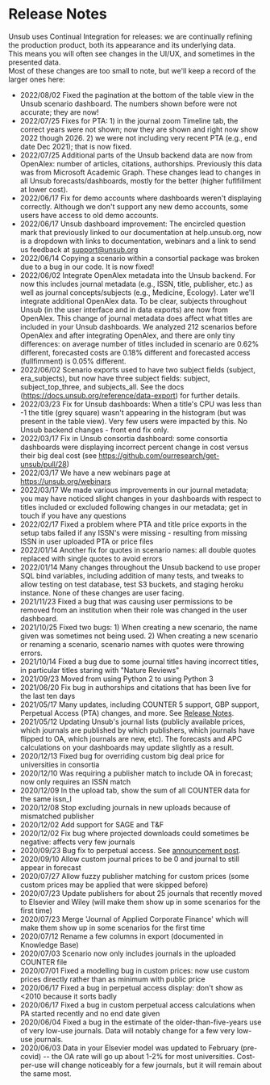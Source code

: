 # Release Notes

Unsub uses Continual Integration for releases: we are continually refining the production product, 
both its appearance and its underlying data.  
This means you will often see changes in the UI/UX, and sometimes in the presented data.  
Most of these changes are too small to note, but we'll keep a record of the larger ones here:

- 2022/08/02 Fixed the pagination at the bottom of the table view in the Unsub scenario dashboard. The numbers shown before were not accurate; they are now!
- 2022/07/25 Fixes for PTA: 1) in the journal zoom Timeline tab, the correct years were not shown; now they are shown and right now show 2022 though 2026. 2) we were not including very recent PTA (e.g., end date Dec 2021); that is now fixed.
- 2022/07/25 Additional parts of the Unsub backend data are now from OpenAlex: number of articles, citations, authorships. Previously this data was from Microsoft Academic Graph. These changes lead to changes in all Unsub forecasts/dashboards, mostly for the better (higher fuflfillment at lower cost).
- 2022/06/17 Fix for demo accounts where dashboards weren't displaying correctly. Although we don't support any new demo accounts, some users have access to old demo accounts.
- 2022/06/17 Unsub dashboard improvement: The encircled question mark that previously linked to our documentation at help.unsub.org, now is a dropdown with links to documentation, webinars and a link to send us feedback at support@unsub.org
- 2022/06/14 Copying a scenario within a consortial package was broken due to a bug in our code. It is now fixed! 
- 2022/06/02 Integrate OpenAlex metadata into the Unsub backend. For now this includes journal metadata (e.g., ISSN, title, publisher, etc.) as well as journal concepts/subjects (e.g., Medicine, Ecology). Later we'll integrate additional OpenAlex data. To be clear, subjects throughout Unsub (in the user interface and in data exports) are now from OpenAlex. This change of journal metadata does affect what titles are included in your Unsub dashboards. We analyzed 212 scenarios before OpenAlex and after integrating OpenAlex, and there are only tiny differences: on average number of titles included in scenario are 0.62% different, forecasted costs are 0.18% different and forecasted access (fullfimment) is 0.05% different. 
- 2022/06/02 Scenario exports used to have two subject fields (subject, era_subjects), but now have three subject fields: subject, subject_top_three, and subjects_all. See the docs (https://docs.unsub.org/reference/data-export) for further details.
- 2022/03/23 Fix for Unsub dashboards: When a title's CPU was less than -1 the title (grey square) wasn't appearing in the histogram (but was present in the table view). Very few users were impacted by this. No Unsub backend changes - front end fix only.
- 2022/03/17 Fix in Unsub consortia dashboard: some consortia dashboards were displaying incorrect percent change in cost versus their big deal cost (see https://github.com/ourresearch/get-unsub/pull/28) 
- 2022/03/17 We have a new webinars page at https://unsub.org/webinars
- 2022/03/17 We made various improvements in our journal metadata; you may have noticed slight changes in your dashboards with respect to titles included or excluded following changes in our metadata; get in touch if you have any questions
- 2022/02/17 Fixed a problem where PTA and title price exports in the setup tabs failed if any ISSN's were missing - resulting from missing ISSN in user uploaded PTA or price files
- 2022/01/14 Another fix for quotes in scenario names: all double quotes replaced with single quotes to avoid errors
- 2022/01/14 Many changes throughout the Unsub backend to use proper SQL bind variables, including addition of many tests, and tweaks to allow testing on test database, test S3 buckets, and staging heroku instance. None of these changes are user facing.
- 2021/11/23 Fixed a bug that was causing user permissions to be removed from an institution when their role was changed in the user dashboard. 
- 2021/10/25 Fixed two bugs: 1) When creating a new scenario, the name given was sometimes not being used. 2) When creating a new scenario or renaming a scenario, scenario names with quotes were throwing errors. 
- 2021/10/14 Fixed a bug due to some journal titles having incorrect titles, in particular titles staring with "Nature Reviews"
- 2021/09/23 Moved from using Python 2 to using Python 3
- 2021/06/20 Fix bug in authorships and citations that has been live for the last ten days
- 2021/05/17 Many updates, including COUNTER 5 support, GBP support, Perpetual Access (PTA) changes, and more.  See [Release Notes](http://help.unsub.org/en/articles/5238375-release-notes-may-2021). 
- 2021/05/12 Updating Unsub's journal lists (publicly available prices, which journals are published by which publishers, which journals have flipped to OA, which journals are new, etc).  The forecasts and APC calculations on your dashboards may update slightly as a result.  
- 2020/12/13 Fixed bug for overriding custom big deal price for universities in consortia
- 2020/12/10 Was requiring a publisher match to include OA in forecast; now only requires an ISSN match
- 2020/12/09 In the upload tab, show the sum of all COUNTER data for the same issn_l
- 2020/12/08 Stop excluding journals in new uploads because of mismatched publisher
- 2020/12/02 Add support for SAGE and T&F
- 2020/12/02 Fix bug where projected downloads could sometimes be negative: affects very few journals
- 2020/09/23 Bug fix to perpetual access. See [announcement post](https://groups.google.com/g/unsub-announce/c/yaml_UADHa0).
- 2020/09/10 Allow custom journal prices to be 0 and journal to still appear in forecast
- 2020/07/27 Allow fuzzy publisher matching for custom prices (some custom prices may be applied that were skipped before)
- 2020/07/23 Update publishers for about 25 journals that recently moved to Elsevier and Wiley (will make them show up in some scenarios for the first time)
- 2020/07/23 Merge 'Journal of Applied Corporate Finance' which will make them show up in some scenarios for the first time
- 2020/07/12 Rename a few columns in export (documented in Knowledge Base)
- 2020/07/03 Scenario now only includes journals in the uploaded COUNTER file
- 2020/07/01 Fixed a modelling bug in custom prices: now use custom prices directly rather than as minimum with public price
- 2020/06/17 Fixed a bug in perpetual access display:  don't show as <2010 because it sorts badly
- 2020/06/17 Fixed a bug in custom perpetual access calculations when PA started recently and no end date given
- 2020/06/04 Fixed a bug in the estimate of the older-than-five-years use of very low-use journals.  Data will notably change for a few very low-use journals.
- 2020/06/03 Data in your Elsevier model was updated to February (pre-covid) -- the OA rate will go up about 1-2% for most universities. Cost-per-use will change noticeably for a few journals, but it will remain about the same most. 
